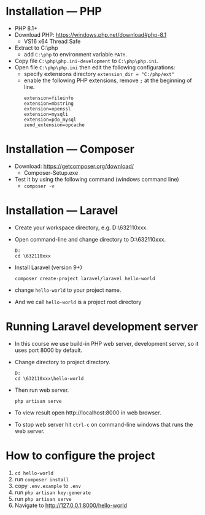 # Installation — PHP
- PHP 8.1+
- Download PHP: https://windows.php.net/download#php-8.1
  - VS16 x64 Thread Safe
- Extract to C:\php
  - add `C:\php` to environment variable `PATH`.
- Copy file `C:\php\php.ini-development` to `C:\php\php.ini`.
- Open file `C:\php\php.ini` then edit the following configurations:
  - specify extensions directory
    ```extension_dir = "C:/php/ext"```
  - enable the following PHP extensions, remove `;` at the beginning of line.
    ```
    extension=fileinfo
    extension=mbstring
    extension=openssl
    extension=mysqli
    extension=pdo_mysql
    zend_extension=opcache
    ```

# Installation — Composer
- Download: https://getcomposer.org/download/
  - Composer-Setup.exe
- Test it by using the following command (windows command line)
  - `composer -v`

# Installation — Laravel
- Create your workspace directory, e.g. D:\632110xxx.
- Open command-line and change directory to D:\632110xxx.
  ```
  D:
  cd \632110xxx
  ```
  
- Install Laravel (version 9+)
  ```
  composer create-project laravel/laravel hello-world
  ```
- change `hello-world` to your project name.
- And we call `hello-world` is a project root directory

# Running Laravel development server
- In this course we use build-in PHP web server, development server, so it uses port 8000 by default.
- Change directory to project directory.
  ```
  D:
  cd \632110xxx\hello-world
  ```
  
- Then run web server.
  ```
  php artisan serve
  ```
  
- To view result open http://localhost:8000 in web browser.
- To stop web server hit `ctrl-c` on command-line windows that runs the web server.

# How to configure the project

1. `cd hello-world`
2. run `composer install`
3. copy `.env.example` to `.env`
4. run `php artisan key:generate`
5. run `php artisan serve`
6. Navigate to http://127.0.0.1:8000/hello-world
